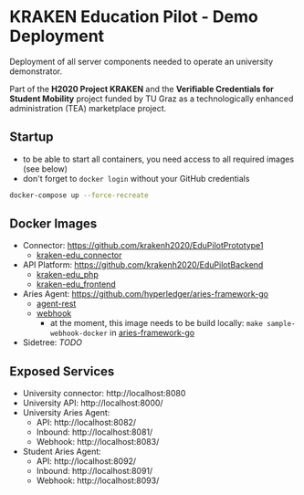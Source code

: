 # KRAKEN Education Pilot - Demo Deployment

Deployment of all server components needed to operate an university demonstrator.

Part of the **H2020 Project KRAKEN** and the **Verifiable Credentials for Student Mobility** project funded by TU Graz 
as a technologically enhanced administration (TEA) marketplace project.


## Startup

* to be able to start all containers, you need access to all required images (see below)
* don't forget to `docker login` without your GitHub credentials

```bash
docker-compose up --force-recreate
```


## Docker Images

* Connector: https://github.com/krakenh2020/EduPilotPrototype1
    - [kraken-edu_connector](https://github.com/krakenh2020/EduPilotPrototype1/packages/629143)
* API Platform: https://github.com/krakenh2020/EduPilotBackend
    - [kraken-edu_php](https://github.com/krakenh2020/EduPilotBackend/packages/629100)
    - [kraken-edu_frontend](https://github.com/krakenh2020/EduPilotBackend/packages/629067)
* Aries Agent: https://github.com/hyperledger/aries-framework-go
    - [agent-rest](https://github.com/hyperledger/aries-framework-go/packages/69982)
    - [webhook](https://github.com/hyperledger/aries-framework-go/blob/main/images/mocks/webhook/Dockerfile) 
      - at the moment, this image needs to be build locally: `make sample-webhook-docker` in [aries-framework-go](https://github.com/hyperledger/aries-framework-go)
* Sidetree: *TODO*


## Exposed Services

* University connector: http://localhost:8080
* University API: http://localhost:8000/
* University Aries Agent:
    - API: http://localhost:8082/
    - Inbound: http://localhost:8081/
    - Webhook: http://localhost:8083/
* Student Aries Agent:
    - API: http://localhost:8092/
    - Inbound: http://localhost:8091/
    - Webhook: http://localhost:8093/



